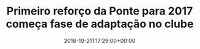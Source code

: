 ---
layout: post
title: "Primeiro reforço da Ponte para 2017 começa fase de adaptação no clube"
date: 2016-10-21T17:29:00+00:00
external_link: "http://globoesporte.globo.com/sp/campinas-e-regiao/futebol/times/ponte-preta/noticia/2016/10/primeiro-reforco-da-ponte-para-2017-comeca-fase-de-adaptacao-no-clube.html"
categories: news globo.com
---